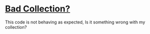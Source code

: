 # [Bad Collection?](https://www.codewars.com/kata/bad-collection "https://www.codewars.com/kata/5e36fb0ffc5a260001e65a5b")

This code is not behaving as expected, Is it something wrong with my collection?